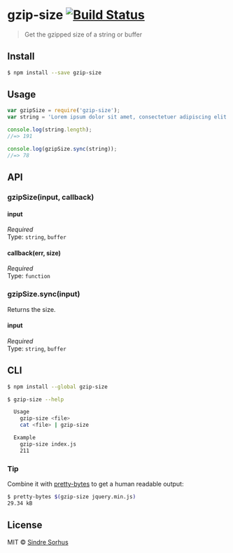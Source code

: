 # gzip-size [![Build Status](https://travis-ci.org/sindresorhus/gzip-size.svg?branch=master)](https://travis-ci.org/sindresorhus/gzip-size)

> Get the gzipped size of a string or buffer


## Install

```sh
$ npm install --save gzip-size
```


## Usage

```js
var gzipSize = require('gzip-size');
var string = 'Lorem ipsum dolor sit amet, consectetuer adipiscing elit. Aenean commodo ligula eget dolor. Aenean massa. Cum sociis natoque penatibus et magnis dis parturient montes, nascetur ridiculus mus.';

console.log(string.length);
//=> 191

console.log(gzipSize.sync(string));
//=> 78
```


## API

### gzipSize(input, callback)

#### input

*Required*  
Type: `string`, `buffer`

#### callback(err, size)

*Required*  
Type: `function`

### gzipSize.sync(input)

Returns the size.

#### input

*Required*  
Type: `string`, `buffer`  


## CLI

```sh
$ npm install --global gzip-size
```

```sh
$ gzip-size --help

  Usage
    gzip-size <file>
    cat <file> | gzip-size

  Example
    gzip-size index.js
    211
```

### Tip

Combine it with [pretty-bytes](https://github.com/sindresorhus/pretty-bytes) to get a human readable output:

```sh
$ pretty-bytes $(gzip-size jquery.min.js)
29.34 kB
```


## License

MIT © [Sindre Sorhus](http://sindresorhus.com)
